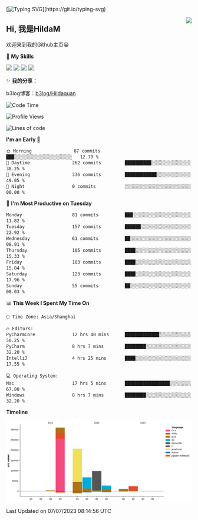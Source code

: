 [![Typing SVG](https://readme-typing-svg.herokuapp.com?size=50&duration=5000&color=8C43EA&vCenter=true&width=2000&height=70&lines=开拓视野,+冲破艰险,+洞悉所有,+贴近生活,+寻找真爱,+感受彼此;这就是人生的目的.)](https://git.io/typing-svg)

<a href="#">
  <img align="right" src="https://github-readme-stats.vercel.app/api?username=hildam&count_private=true&show_icons=true&bg_color=15,f2f7fd,E0EAFC" />
</a>

## Hi, 我是HildaM

欢迎来到我的Github主页😀

🌟 **My Skills**  

![](https://img.shields.io/badge/-Python-3776AB?style=flat-square&logo=Python&logoColor=fff)
![](https://img.shields.io/badge/-Java-F7DF1E?style=flat-square&logo=Java&logoColor=fff)
![](https://img.shields.io/badge/-Linux-000000?style=flat-square&logo=Linux&logoColor=fff)
![](https://img.shields.io/badge/-Golang-000000?style=flat-square&logo=Golang&logoColor=fff)

✨ **我的分享**：

b3log博客：[b3log/Hildaquan](https://ld246.com/member/Hildaquan/articles)




<!--START_SECTION:waka-->
![Code Time](http://img.shields.io/badge/Code%20Time-26%20hrs%205%20mins-blue)

![Profile Views](http://img.shields.io/badge/Profile%20Views-81-blue)

![Lines of code](https://img.shields.io/badge/From%20Hello%20World%20I%27ve%20Written-744.2%20thousand%20lines%20of%20code-blue)

**I'm an Early 🐤** 

```text
🌞 Morning                87 commits          ███░░░░░░░░░░░░░░░░░░░░░░   12.70 % 
🌆 Daytime                262 commits         ██████████░░░░░░░░░░░░░░░   38.25 % 
🌃 Evening                336 commits         ████████████░░░░░░░░░░░░░   49.05 % 
🌙 Night                  0 commits           ░░░░░░░░░░░░░░░░░░░░░░░░░   00.00 % 
```
📅 **I'm Most Productive on Tuesday** 

```text
Monday                   81 commits          ███░░░░░░░░░░░░░░░░░░░░░░   11.82 % 
Tuesday                  157 commits         ██████░░░░░░░░░░░░░░░░░░░   22.92 % 
Wednesday                61 commits          ██░░░░░░░░░░░░░░░░░░░░░░░   08.91 % 
Thursday                 105 commits         ████░░░░░░░░░░░░░░░░░░░░░   15.33 % 
Friday                   103 commits         ████░░░░░░░░░░░░░░░░░░░░░   15.04 % 
Saturday                 123 commits         ████░░░░░░░░░░░░░░░░░░░░░   17.96 % 
Sunday                   55 commits          ██░░░░░░░░░░░░░░░░░░░░░░░   08.03 % 
```


📊 **This Week I Spent My Time On** 

```text
🕑︎ Time Zone: Asia/Shanghai

🔥 Editors: 
PyCharmCore              12 hrs 40 mins      █████████████░░░░░░░░░░░░   50.25 % 
PyCharm                  8 hrs 7 mins        ████████░░░░░░░░░░░░░░░░░   32.20 % 
IntelliJ                 4 hrs 25 mins       ████░░░░░░░░░░░░░░░░░░░░░   17.55 % 

💻 Operating System: 
Mac                      17 hrs 5 mins       █████████████████░░░░░░░░   67.80 % 
Windows                  8 hrs 7 mins        ████████░░░░░░░░░░░░░░░░░   32.20 % 
```

**Timeline**

![Lines of Code chart](https://raw.githubusercontent.com/HildaM/HildaM/main/assets/bar_graph.png)


 Last Updated on 07/07/2023 08:14:56 UTC
<!--END_SECTION:waka-->
